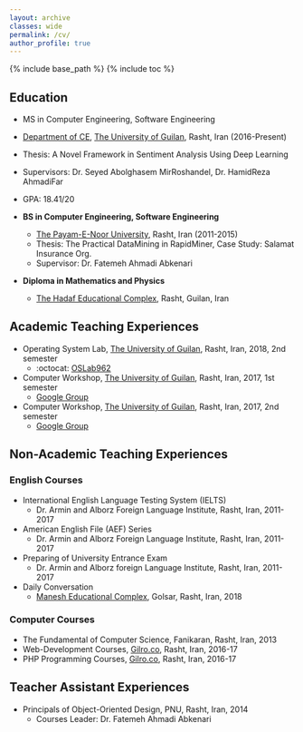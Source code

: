 ```yaml
---
layout: archive
classes: wide
permalink: /cv/
author_profile: true
---
```

{% include base_path %}
{% include toc %}
## Education
 *   MS in Computer Engineering, Software Engineering<br>
   * [Department of CE](http://ce.guilan.ac.ir/), [The University of Guilan](http://guilan.ac.ir/en/), Rasht, Iran (2016-Present)<br>
   * Thesis: A Novel Framework in Sentiment Analysis Using Deep Learning<br>
   * Supervisors: Dr. Seyed Abolghasem MirRoshandel, Dr. HamidReza AhmadiFar
   * GPA: 18.41/20

 * <b>BS in Computer Engineering, Software Engineering</b><br>
   * [The Payam-E-Noor University](http://en.pnu.ac.ir/Portal/Home/), Rasht, Iran (2011-2015)<br>
   * Thesis: The Practical DataMining in RapidMiner, Case Study: Salamat Insurance Org.<br>
   * Supervisor: Dr. Fatemeh Ahmadi Abkenari

 * <b>Diploma in Mathematics and Physics</b><br>
   * [The Hadaf Educational Complex](http://hadafec.sams.ir), Rasht, Guilan, Iran<br>
   
## Academic Teaching Experiences
*   Operating System Lab, [The University of Guilan](http://ce.guilan.ac.ir), Rasht, Iran, 2018, 2nd semester
    *   :octocat: [OSLab962](https://github.com/JoyeBright/OSLab962)
*   Computer Workshop, [The University of Guilan](http://ce.guilan.ac.ir), Rasht, Iran, 2017, 1st semester
    *   <i class="fab fa-google"></i> [Google Group](https://groups.google.com/forum/#!forum/clab961)
*   Computer Workshop, [The University of Guilan](http://ce.guilan.ac.ir), Rasht, Iran, 2017, 2nd semester
    *   <i class="fab fa-google"></i> [Google Group](https://groups.google.com/forum/#!forum/clab952)

## Non-Academic Teaching Experiences
### English Courses
*   International English Language Testing System (IELTS)
    *   Dr. Armin and Alborz Foreign Language Institute, Rasht, Iran, 2011-2017
*   American English File (AEF) Series
    *   Dr. Armin and Alborz Foreign Language Institute, Rasht, Iran, 2011-2017
*   Preparing of University Entrance Exam
    *   Dr. Armin and Alborz foreign Language Institute, Rasht, Iran, 2011-2017
*   Daily Conversation
    *   [Manesh Educational Complex](http://maneshsch.com), Golsar, Rasht, Iran, 2018

### Computer Courses
*   The Fundamental of Computer Science, Fanikaran, Rasht, Iran, 2013
*   Web-Development Courses, [Gilro.co](http://gilro.net), Rasht, Iran, 2016-17
*   PHP Programming Courses, [Gilro.co](http://gilro.net), Rasht, Iran, 2016-17

## Teacher Assistant Experiences
*   Principals of Object-Oriented Design, PNU, Rasht, Iran, 2014
    *   Courses Leader: Dr. Fatemeh Ahmadi Abkenari
